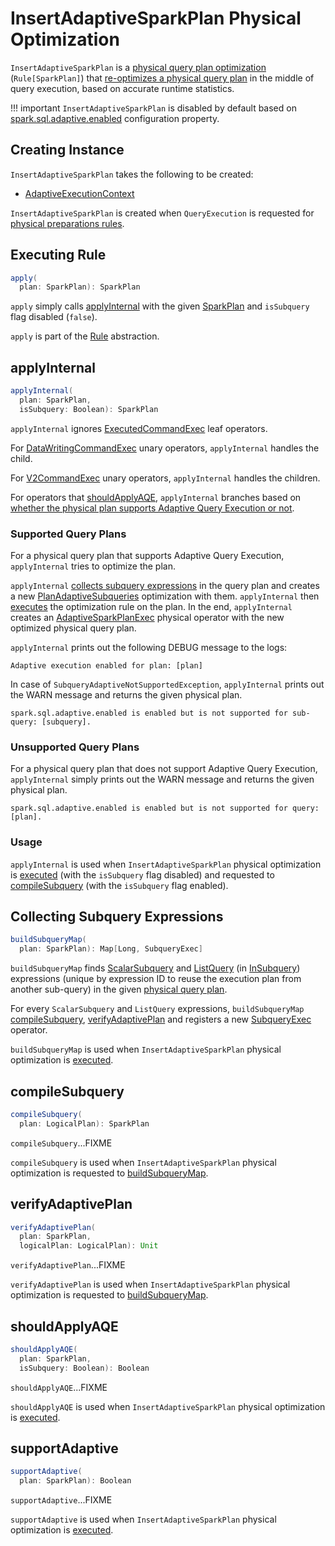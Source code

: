 # InsertAdaptiveSparkPlan Physical Optimization

`InsertAdaptiveSparkPlan` is a [physical query plan optimization](../catalyst/Rule.md) (`Rule[SparkPlan]`) that [re-optimizes a physical query plan](#apply) in the middle of query execution, based on accurate runtime statistics.

!!! important
    `InsertAdaptiveSparkPlan` is disabled by default based on [spark.sql.adaptive.enabled](../spark-sql-properties.md#spark.sql.adaptive.enabled) configuration property.

## Creating Instance

`InsertAdaptiveSparkPlan` takes the following to be created:

* <span id="adaptiveExecutionContext"> [AdaptiveExecutionContext](AdaptiveExecutionContext.md)

`InsertAdaptiveSparkPlan` is created when `QueryExecution` is requested for [physical preparations rules](../QueryExecution.md#preparations).

## <span id="apply"> Executing Rule

```scala
apply(
  plan: SparkPlan): SparkPlan
```

`apply` simply calls [applyInternal](#applyInternal) with the given [SparkPlan](../physical-operators/SparkPlan.md) and `isSubquery` flag disabled (`false`).

`apply` is part of the [Rule](../catalyst/Rule.md#apply) abstraction.

## <span id="applyInternal"> applyInternal

```scala
applyInternal(
  plan: SparkPlan,
  isSubquery: Boolean): SparkPlan
```

`applyInternal` ignores [ExecutedCommandExec](../physical-operators/ExecutedCommandExec.md) leaf operators.

For [DataWritingCommandExec](../physical-operators/DataWritingCommandExec.md) unary operators, `applyInternal` handles the child.

For [V2CommandExec](../physical-operators/V2CommandExec.md) unary operators, `applyInternal` handles the children.

For operators that [shouldApplyAQE](#shouldApplyAQE), `applyInternal` branches based on [whether the physical plan supports Adaptive Query Execution or not](#supportAdaptive).

### Supported Query Plans

For a physical query plan that supports Adaptive Query Execution, `applyInternal` tries to optimize the plan.

`applyInternal` [collects subquery expressions](#buildSubqueryMap) in the query plan and creates a new [PlanAdaptiveSubqueries](PlanAdaptiveSubqueries.md) optimization with them.
`applyInternal` then [executes](../physical-operators/AdaptiveSparkPlanExec.md#applyPhysicalRules) the optimization rule on the plan.
In the end, `applyInternal` creates an [AdaptiveSparkPlanExec](../physical-operators/AdaptiveSparkPlanExec.md) physical operator with the new optimized physical query plan.

`applyInternal` prints out the following DEBUG message to the logs:

```text
Adaptive execution enabled for plan: [plan]
```

In case of `SubqueryAdaptiveNotSupportedException`, `applyInternal` prints out the WARN message and returns the given physical plan.

```text
spark.sql.adaptive.enabled is enabled but is not supported for sub-query: [subquery].
```

### Unsupported Query Plans

For a physical query plan that does not support Adaptive Query Execution, `applyInternal` simply prints out the WARN message and returns the given physical plan.

```text
spark.sql.adaptive.enabled is enabled but is not supported for query: [plan].
```

### Usage

`applyInternal` is used when `InsertAdaptiveSparkPlan` physical optimization is [executed](#apply) (with the `isSubquery` flag disabled) and requested to [compileSubquery](#compileSubquery) (with the `isSubquery` flag enabled).

## <span id="buildSubqueryMap"> Collecting Subquery Expressions

```scala
buildSubqueryMap(
  plan: SparkPlan): Map[Long, SubqueryExec]
```

`buildSubqueryMap` finds [ScalarSubquery](../expressions/ScalarSubquery) and [ListQuery](../expressions/ListQuery.md) (in [InSubquery](../expressions/InSubquery.md)) expressions (unique by expression ID to reuse the execution plan from another sub-query) in the given [physical query plan](../physical-operators/SparkPlan.md).

For every `ScalarSubquery` and `ListQuery` expressions, `buildSubqueryMap` [compileSubquery](#compileSubquery), [verifyAdaptivePlan](#verifyAdaptivePlan) and registers a new [SubqueryExec](../physical-operators/SubqueryExec.md) operator.

`buildSubqueryMap` is used when `InsertAdaptiveSparkPlan` physical optimization is [executed](#applyInternal).

## <span id="compileSubquery"> compileSubquery

```scala
compileSubquery(
  plan: LogicalPlan): SparkPlan
```

`compileSubquery`...FIXME

`compileSubquery` is used when `InsertAdaptiveSparkPlan` physical optimization is requested to [buildSubqueryMap](#buildSubqueryMap).

## <span id="verifyAdaptivePlan"> verifyAdaptivePlan

```scala
verifyAdaptivePlan(
  plan: SparkPlan,
  logicalPlan: LogicalPlan): Unit
```

`verifyAdaptivePlan`...FIXME

`verifyAdaptivePlan` is used when `InsertAdaptiveSparkPlan` physical optimization is requested to [buildSubqueryMap](#buildSubqueryMap).

## <span id="shouldApplyAQE"> shouldApplyAQE

```scala
shouldApplyAQE(
  plan: SparkPlan,
  isSubquery: Boolean): Boolean
```

`shouldApplyAQE`...FIXME

`shouldApplyAQE` is used when `InsertAdaptiveSparkPlan` physical optimization is [executed](#applyInternal).

## <span id="supportAdaptive"> supportAdaptive

```scala
supportAdaptive(
  plan: SparkPlan): Boolean
```

`supportAdaptive`...FIXME

`supportAdaptive` is used when `InsertAdaptiveSparkPlan` physical optimization is [executed](#applyInternal).
